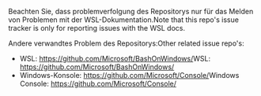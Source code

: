 <span data-ttu-id="ed629-101">Beachten Sie, dass problemverfolgung des Repositorys nur für das Melden von Problemen mit der WSL-Dokumentation.</span><span class="sxs-lookup"><span data-stu-id="ed629-101">Note that this repo's issue tracker is only for reporting issues with the WSL docs.</span></span>

<span data-ttu-id="ed629-102">Andere verwandtes Problem des Repositorys:</span><span class="sxs-lookup"><span data-stu-id="ed629-102">Other related issue repo's:</span></span>

* <span data-ttu-id="ed629-103">WSL: https://github.com/Microsoft/BashOnWindows/</span><span class="sxs-lookup"><span data-stu-id="ed629-103">WSL: https://github.com/Microsoft/BashOnWindows/</span></span>
* <span data-ttu-id="ed629-104">Windows-Konsole: https://github.com/Microsoft/Console/</span><span class="sxs-lookup"><span data-stu-id="ed629-104">Windows Console: https://github.com/Microsoft/Console/</span></span>
